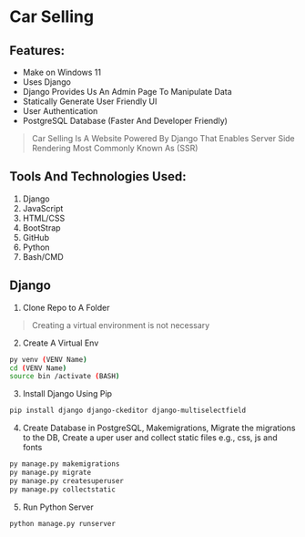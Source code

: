 # Car Selling

## Features:
- Make on Windows 11
- Uses Django 
- Django Provides Us An Admin Page To Manipulate Data
- Statically Generate User Friendly UI
- User Authentication 
- PostgreSQL Database (Faster And Developer Friendly)

> Car Selling Is A Website Powered By Django That Enables Server Side Rendering Most Commonly Known As (SSR)

## Tools And Technologies Used:
1. Django 
2. JavaScript 
3. HTML/CSS 
4. BootStrap 
5. GitHub
6. Python
7. Bash/CMD 

## Django 
1. Clone Repo to A Folder

> Creating a virtual environment is not necessary
2. Create A Virtual Env 
```sh
py venv (VENV Name) 
cd (VENV Name)
source bin /activate (BASH)
```
3. Install Django Using Pip 
```sh
pip install django django-ckeditor django-multiselectfield
```
4. Create Database in PostgreSQL, Makemigrations, Migrate the migrations to the DB, Create a uper user and collect static files e.g., css, js and fonts
```sh
py manage.py makemigrations
py manage.py migrate
py manage.py createsuperuser
py manage.py collectstatic
```
5. Run Python Server 
```sh
python manage.py runserver
```
